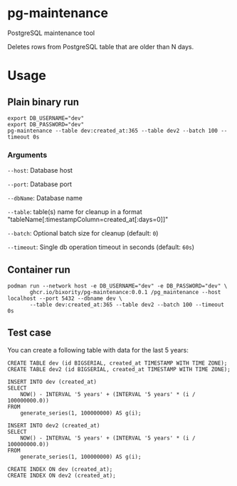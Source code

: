 # pg-maintenance

PostgreSQL maintenance tool

Deletes rows from PostgreSQL table that are older than N days.

# Usage

## Plain binary run
```shell
export DB_USERNAME="dev"
export DB_PASSWORD="dev"
pg-maintenance --table dev:created_at:365 --table dev2 --batch 100 --timeout 0s
```

### Arguments

`--host`: Database host

`--port`: Database port

`--dbName`: Database name

`--table`: table(s) name for cleanup in a format "tableName\[:timestampColumn=created_at\[:days=0\]\]"

`--batch`: Optional batch size for cleanup (default: `0`)

`--timeout`: Single db operation timeout in seconds (default: `60s`)


## Container run
```shell
podman run --network host -e DB_USERNAME="dev" -e DB_PASSWORD="dev" \
       ghcr.io/bixority/pg-maintenance:0.0.1 /pg_maintenance --host localhost --port 5432 --dbname dev \
       --table dev:created_at:365 --table dev2 --batch 100 --timeout 0s
```


## Test case

You can create a following table with data for the last 5 years:

```postgresql
CREATE TABLE dev (id BIGSERIAL, created_at TIMESTAMP WITH TIME ZONE);
CREATE TABLE dev2 (id BIGSERIAL, created_at TIMESTAMP WITH TIME ZONE);

INSERT INTO dev (created_at)
SELECT 
    NOW() - INTERVAL '5 years' + (INTERVAL '5 years' * (i / 100000000.0))
FROM 
    generate_series(1, 100000000) AS g(i);

INSERT INTO dev2 (created_at)
SELECT
    NOW() - INTERVAL '5 years' + (INTERVAL '5 years' * (i / 100000000.0))
FROM
    generate_series(1, 100000000) AS g(i);

CREATE INDEX ON dev (created_at);
CREATE INDEX ON dev2 (created_at);
```
